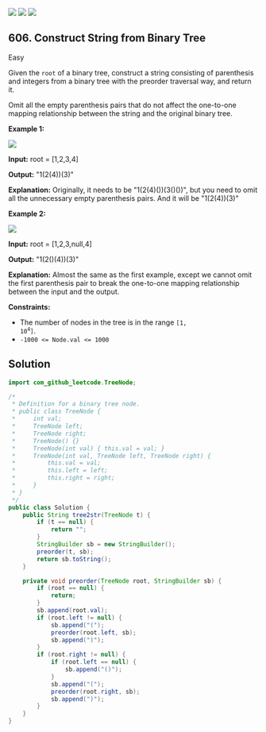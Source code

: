 [![](https://img.shields.io/github/stars/javadev/LeetCode-in-Java?label=Stars&style=flat-square)](https://github.com/javadev/LeetCode-in-Java)
[![](https://img.shields.io/github/forks/javadev/LeetCode-in-Java?label=Fork%20me%20on%20GitHub%20&style=flat-square)](https://github.com/javadev/LeetCode-in-Java/fork)
[![](https://img.shields.io/badge/-LeetCode%20in%20Kotlin-blue?style=flat-square)](https://github.com/javadev/LeetCode-in-Kotlin)

## 606\. Construct String from Binary Tree

Easy

Given the `root` of a binary tree, construct a string consisting of parenthesis and integers from a binary tree with the preorder traversal way, and return it.

Omit all the empty parenthesis pairs that do not affect the one-to-one mapping relationship between the string and the original binary tree.

**Example 1:**

![](https://assets.leetcode.com/uploads/2021/05/03/cons1-tree.jpg)

**Input:** root = [1,2,3,4]

**Output:** "1(2(4))(3)"

**Explanation:** Originally, it needs to be "1(2(4)())(3()())", but you need to omit all the unnecessary empty parenthesis pairs. And it will be "1(2(4))(3)"

**Example 2:**

![](https://assets.leetcode.com/uploads/2021/05/03/cons2-tree.jpg)

**Input:** root = [1,2,3,null,4]

**Output:** "1(2()(4))(3)"

**Explanation:** Almost the same as the first example, except we cannot omit the first parenthesis pair to break the one-to-one mapping relationship between the input and the output.

**Constraints:**

*   The number of nodes in the tree is in the range <code>[1, 10<sup>4</sup>]</code>.
*   `-1000 <= Node.val <= 1000`

## Solution

```java
import com_github_leetcode.TreeNode;

/*
 * Definition for a binary tree node.
 * public class TreeNode {
 *     int val;
 *     TreeNode left;
 *     TreeNode right;
 *     TreeNode() {}
 *     TreeNode(int val) { this.val = val; }
 *     TreeNode(int val, TreeNode left, TreeNode right) {
 *         this.val = val;
 *         this.left = left;
 *         this.right = right;
 *     }
 * }
 */
public class Solution {
    public String tree2str(TreeNode t) {
        if (t == null) {
            return "";
        }
        StringBuilder sb = new StringBuilder();
        preorder(t, sb);
        return sb.toString();
    }

    private void preorder(TreeNode root, StringBuilder sb) {
        if (root == null) {
            return;
        }
        sb.append(root.val);
        if (root.left != null) {
            sb.append("(");
            preorder(root.left, sb);
            sb.append(")");
        }
        if (root.right != null) {
            if (root.left == null) {
                sb.append("()");
            }
            sb.append("(");
            preorder(root.right, sb);
            sb.append(")");
        }
    }
}
```